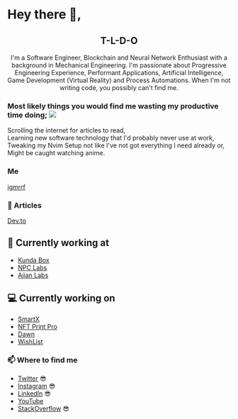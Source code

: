 # Hey there 👋,

<h2 align="center">T-L-D-O</h2>
<p align="center">
  I'm a Software Engineer, Blockchain and Neural Network Enthusiast with a background in Mechanical Engineering.
  I'm passionate about Progressive Engineering Experience, Performant Applications, Artificial Intelligence, Game Development (Virtual Reality) and Process Automations.
  When I'm not writing code, you possibly can't find me.
</p>

### Most likely things you would find me wasting my productive time doing; ![](https://komarev.com/ghpvc/?username=igmrrf&label=VIEWS)
<p>
  Scrolling the internet for articles to read,
  <br/>
  Learning new software technology that I'd probably never use at work, 
  <br/>
  Tweaking my Nvim Setup not like I've not got everything I need already or,
  <br/>
  Might be caught watching anime.
</p>


### Me
[igmrrf](https://igmrrf.xyz)

### :rocket: Articles
[Dev.to](https://dev.to/igmrrf)

## 💼 Currently working at

- [Kunda Box](https://kundabox.com)
- [NPC Labs](https://npclabs.xyz)
- [Ajian Labs](https://ajianlabs.com)

## 💻 Currently working on
- [SmartX](https://smartx.ng)
- [NFT Print Pro](https://nftprintpro.com)
- [Dawn](https://www.linkedin.com/company/dawnaistudy/)
- [WishList](https://wishlist.netlify.app)

### 📫 Where to find me

- [Twitter](https://twitter.com/igmrrf) 😎
- [Instagram](https://instagram.com/igmrrf) 😎
- [LinkedIn](https://linkedin.com/in/igmrrf) 😎
- [YouTube](https://youtube.com/in/igmrrf)
- [StackOverflow](https://stackoverflow.com/users/12100921/igmrrf) 😎
